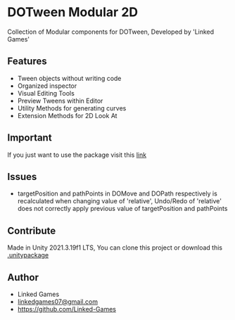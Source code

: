 # DOTween Modular 2D
Collection of Modular components for DOTween, Developed by 'Linked Games'

## Features
- Tween objects without writing code
- Organized inspector
- Visual Editing Tools
- Preview Tweens within Editor
- Utility Methods for generating curves
- Extension Methods for 2D Look At

## Important
If you just want to use the package visit this [link](https://github.com/Linked-Games/DOTween-Modular-2D)

## Issues
- targetPosition and pathPoints in DOMove and DOPath respectively is recalculated when changing value of 'relative', Undo/Redo of 'relative' does not correctly apply previous value of targetPosition and pathPoints 

## Contribute
Made in Unity 2021.3.19f1 LTS, You can clone this project or download this [.unitypackage](https://github.com/Linked-Games/DOTween-Modular-2D-Development/blob/main/dotween_modular_2d_development.unitypackage)

## Author
- Linked Games
- linkedgames07@gmail.com
- https://github.com/Linked-Games